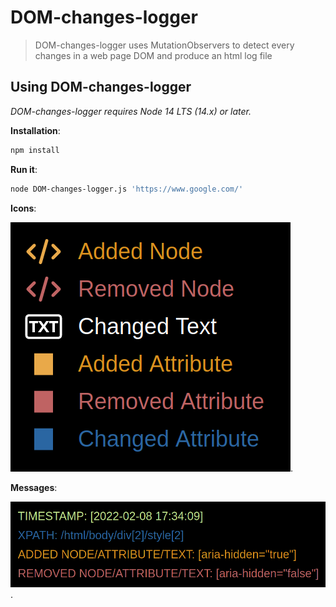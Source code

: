# DOM-changes-logger 

> DOM-changes-logger uses MutationObservers to detect every changes in a web page DOM and produce an html log file

## Using DOM-changes-logger

_DOM-changes-logger requires Node 14 LTS (14.x) or later._

**Installation**:

```sh
npm install
```

**Run it**: 

```sh
node DOM-changes-logger.js 'https://www.google.com/'
```

**Icons**:

![alt text for screen readers](images/icons.png "Icons").

**Messages**:

![alt text for screen readers](images/msg.png "Log messages").
